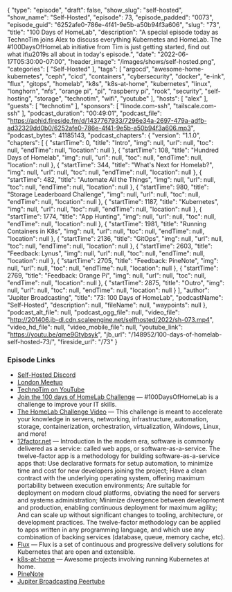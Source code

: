{
  "type": "episode",
  "draft": false,
  "show_slug": "self-hosted",
  "show_name": "Self-Hosted",
  "episode": 73,
  "episode_padded": "0073",
  "episode_guid": "6252afe0-786e-4f41-9e5b-a50b94f3a606",
  "slug": "73",
  "title": "100 Days of HomeLab",
  "description": "A special episode today as TechnoTim joins Alex to discuss everything Kubernetes and HomeLab. The #100DaysOfHomeLab initiative from Tim is just getting started, find out what it\u2019s all about in today's episode.",
  "date": "2022-06-17T05:30:00-07:00",
  "header_image": "/images/shows/self-hosted.png",
  "categories": [
    "Self-Hosted"
  ],
  "tags": [
    "argocd",
    "awesome-home-kubernetes",
    "ceph",
    "cicd",
    "containers",
    "cybersecurity",
    "docker",
    "e-ink",
    "flux",
    "gitops",
    "homelab",
    "k8s",
    "k8s-at-home",
    "kubernetes",
    "linux",
    "longhorn",
    "nfs",
    "orange pi",
    "pi",
    "raspberry pi",
    "rook",
    "security",
    "self-hosting",
    "storage",
    "technotim",
    "wifi",
    "youtube"
  ],
  "hosts": [
    "alex"
  ],
  "guests": [
    "technotim"
  ],
  "sponsors": [
    "linode.com-ssh",
    "tailscale.com-ssh"
  ],
  "podcast_duration": "00:49:01",
  "podcast_file": "https://aphid.fireside.fm/d/1437767933/7296e34a-2697-479a-adfb-ad32329dd0b0/6252afe0-786e-4f41-9e5b-a50b94f3a606.mp3",
  "podcast_bytes": 41185143,
  "podcast_chapters": {
    "version": "1.1.0",
    "chapters": [
      {
        "startTime": 0,
        "title": "Intro",
        "img": null,
        "url": null,
        "toc": null,
        "endTime": null,
        "location": null
      },
      {
        "startTime": 108,
        "title": "Hundred Days of Homelab",
        "img": null,
        "url": null,
        "toc": null,
        "endTime": null,
        "location": null
      },
      {
        "startTime": 344,
        "title": "What's Next for Homelab?",
        "img": null,
        "url": null,
        "toc": null,
        "endTime": null,
        "location": null
      },
      {
        "startTime": 482,
        "title": "Automate All the Things",
        "img": null,
        "url": null,
        "toc": null,
        "endTime": null,
        "location": null
      },
      {
        "startTime": 980,
        "title": "Storage Leaderboard Challenge",
        "img": null,
        "url": null,
        "toc": null,
        "endTime": null,
        "location": null
      },
      {
        "startTime": 1187,
        "title": "Kubernetes",
        "img": null,
        "url": null,
        "toc": null,
        "endTime": null,
        "location": null
      },
      {
        "startTime": 1774,
        "title": "App Hunting",
        "img": null,
        "url": null,
        "toc": null,
        "endTime": null,
        "location": null
      },
      {
        "startTime": 1981,
        "title": "Running Containers in K8s",
        "img": null,
        "url": null,
        "toc": null,
        "endTime": null,
        "location": null
      },
      {
        "startTime": 2136,
        "title": "GitOps",
        "img": null,
        "url": null,
        "toc": null,
        "endTime": null,
        "location": null
      },
      {
        "startTime": 2603,
        "title": "Feedback: Lynus",
        "img": null,
        "url": null,
        "toc": null,
        "endTime": null,
        "location": null
      },
      {
        "startTime": 2705,
        "title": "Feedback: PineNote",
        "img": null,
        "url": null,
        "toc": null,
        "endTime": null,
        "location": null
      },
      {
        "startTime": 2769,
        "title": "Feedback: Orange Pi",
        "img": null,
        "url": null,
        "toc": null,
        "endTime": null,
        "location": null
      },
      {
        "startTime": 2875,
        "title": "Outro",
        "img": null,
        "url": null,
        "toc": null,
        "endTime": null,
        "location": null
      }
    ],
    "author": "Jupiter Broadcasting",
    "title": "73: 100 Days of HomeLab",
    "podcastName": "Self-Hosted",
    "description": null,
    "fileName": null,
    "waypoints": null
  },
  "podcast_alt_file": null,
  "podcast_ogg_file": null,
  "video_file": "http://201406.jb-dl.cdn.scaleengine.net/selfhosted/2022/sh-073.mp4",
  "video_hd_file": null,
  "video_mobile_file": null,
  "youtube_link": "https://youtu.be/qme9Gtybsyk",
  "jb_url": "/148952/100-days-of-homelab-self-hosted-73/",
  "fireside_url": "/73"
}


### Episode Links

  * [Self-Hosted Discord](https://selfhosted.show/discord "Self-Hosted Discord")
  * [London Meetup ](https://www.meetup.com/jupiterbroadcasting/events/286056077/ "London Meetup ")
  * [TechnoTim on YouTube](https://www.youtube.com/c/TechnoTimLive "TechnoTim on YouTube")
  * [Join the 100 days of HomeLab Challenge](https://100daysofhomelab.com/ "Join the 100 days of HomeLab Challenge") — #100DaysOfHomeLab is a challenge to improve your IT skills.
  * [The HomeLab Challenge Video](https://www.youtube.com/watch?v=bwDVW_ifkBU "The HomeLab Challenge Video") — This challenge is meant to accelerate your knowledge in servers, networking, infrastructure, automation, storage, containerization, orchestration, virtualization, Windows, Linux, and more!
  * [12factor.net](https://12factor.net/ "12factor.net") — Introduction In the modern era, software is commonly delivered as a service: called web apps, or software-as-a-service. The twelve-factor app is a methodology for building software-as-a-service apps that: Use declarative formats for setup automation, to minimize time and cost for new developers joining the project; Have a clean contract with the underlying operating system, offering maximum portability between execution environments; Are suitable for deployment on modern cloud platforms, obviating the need for servers and systems administration; Minimize divergence between development and production, enabling continuous deployment for maximum agility; And can scale up without significant changes to tooling, architecture, or development practices. The twelve-factor methodology can be applied to apps written in any programming language, and which use any combination of backing services (database, queue, memory cache, etc).
  * [Flux](https://fluxcd.io/ "Flux") — Flux is a set of continuous and progressive delivery solutions for Kubernetes that are open and extensible.
  * [k8s-at-home](https://github.com/k8s-at-home/awesome-home-kubernetes "k8s-at-home") — Awesome projects involving running Kubernetes at home.
  * [PineNote](https://www.pine64.org/pinenote/ "PineNote")
  * [Jupiter Broadcasting Peertube](http://jupiter.tube/ "Jupiter Broadcasting Peertube")


